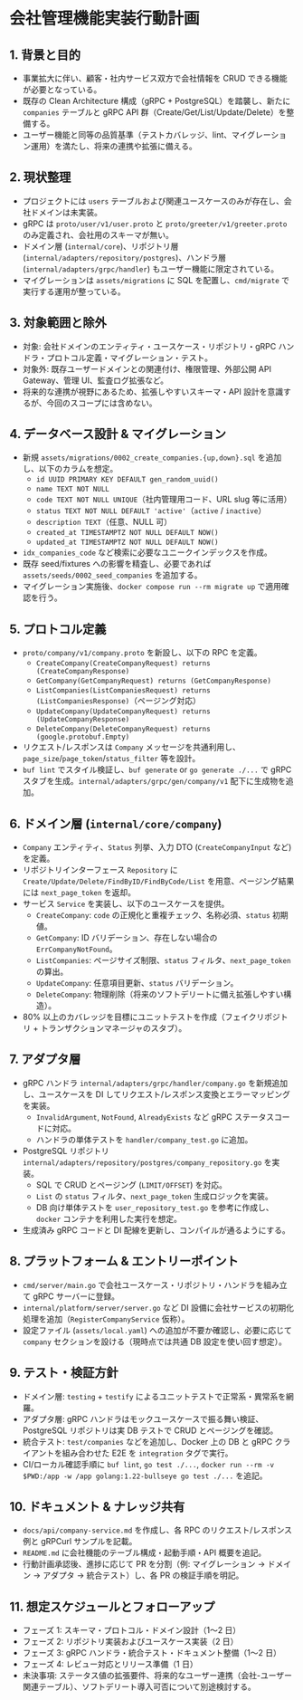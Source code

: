 # 会社管理機能実装行動計画

## 1. 背景と目的
- 事業拡大に伴い、顧客・社内サービス双方で会社情報を CRUD できる機能が必要となっている。
- 既存の Clean Architecture 構成（gRPC + PostgreSQL）を踏襲し、新たに `companies` テーブルと gRPC API 群（Create/Get/List/Update/Delete）を整備する。
- ユーザー機能と同等の品質基準（テストカバレッジ、lint、マイグレーション運用）を満たし、将来の連携や拡張に備える。

## 2. 現状整理
- プロジェクトには `users` テーブルおよび関連ユースケースのみが存在し、会社ドメインは未実装。
- gRPC は `proto/user/v1/user.proto` と `proto/greeter/v1/greeter.proto` のみ定義され、会社用のスキーマが無い。
- ドメイン層 (`internal/core`)、リポジトリ層 (`internal/adapters/repository/postgres`)、ハンドラ層 (`internal/adapters/grpc/handler`) もユーザー機能に限定されている。
- マイグレーションは `assets/migrations` に SQL を配置し、`cmd/migrate` で実行する運用が整っている。

## 3. 対象範囲と除外
- 対象: 会社ドメインのエンティティ・ユースケース・リポジトリ・gRPC ハンドラ・プロトコル定義・マイグレーション・テスト。
- 対象外: 既存ユーザードメインとの関連付け、権限管理、外部公開 API Gateway、管理 UI、監査ログ拡張など。
- 将来的な連携が視野にあるため、拡張しやすいスキーマ・API 設計を意識するが、今回のスコープには含めない。

## 4. データベース設計 & マイグレーション
- 新規 `assets/migrations/0002_create_companies.{up,down}.sql` を追加し、以下のカラムを想定。
  - `id UUID PRIMARY KEY DEFAULT gen_random_uuid()`
  - `name TEXT NOT NULL`
  - `code TEXT NOT NULL UNIQUE`（社内管理用コード、URL slug 等に活用）
  - `status TEXT NOT NULL DEFAULT 'active'`（`active` / `inactive`）
  - `description TEXT`（任意、NULL 可）
  - `created_at TIMESTAMPTZ NOT NULL DEFAULT NOW()`
  - `updated_at TIMESTAMPTZ NOT NULL DEFAULT NOW()`
- `idx_companies_code` など検索に必要なユニークインデックスを作成。
- 既存 seed/fixtures への影響を精査し、必要であれば `assets/seeds/0002_seed_companies` を追加する。
- マイグレーション実施後、`docker compose run --rm migrate up` で適用確認を行う。

## 5. プロトコル定義
- `proto/company/v1/company.proto` を新設し、以下の RPC を定義。
  - `CreateCompany(CreateCompanyRequest) returns (CreateCompanyResponse)`
  - `GetCompany(GetCompanyRequest) returns (GetCompanyResponse)`
  - `ListCompanies(ListCompaniesRequest) returns (ListCompaniesResponse)`（ページング対応）
  - `UpdateCompany(UpdateCompanyRequest) returns (UpdateCompanyResponse)`
  - `DeleteCompany(DeleteCompanyRequest) returns (google.protobuf.Empty)`
- リクエスト/レスポンスは `Company` メッセージを共通利用し、`page_size`/`page_token`/`status_filter` 等を設計。
- `buf lint` でスタイル検証し、`buf generate` or `go generate ./...` で gRPC スタブを生成。`internal/adapters/grpc/gen/company/v1` 配下に生成物を追加。

## 6. ドメイン層 (`internal/core/company`)
- `Company` エンティティ、`Status` 列挙、入力 DTO (`CreateCompanyInput` など) を定義。
- リポジトリインターフェース `Repository` に `Create/Update/Delete/FindByID/FindByCode/List` を用意、ページング結果には `next_page_token` を返却。
- サービス `Service` を実装し、以下のユースケースを提供。
  - `CreateCompany`: `code` の正規化と重複チェック、名称必須、`status` 初期値。
  - `GetCompany`: ID バリデーション、存在しない場合の `ErrCompanyNotFound`。
  - `ListCompanies`: ページサイズ制限、`status` フィルタ、`next_page_token` の算出。
  - `UpdateCompany`: 任意項目更新、`status` バリデーション。
  - `DeleteCompany`: 物理削除（将来のソフトデリートに備え拡張しやすい構造）。
- 80% 以上のカバレッジを目標にユニットテストを作成（フェイクリポジトリ + トランザクションマネージャのスタブ）。

## 7. アダプタ層
- gRPC ハンドラ `internal/adapters/grpc/handler/company.go` を新規追加し、ユースケースを DI してリクエスト/レスポンス変換とエラーマッピングを実装。
  - `InvalidArgument`, `NotFound`, `AlreadyExists` など gRPC ステータスコードに対応。
  - ハンドラの単体テストを `handler/company_test.go` に追加。
- PostgreSQL リポジトリ `internal/adapters/repository/postgres/company_repository.go` を実装。
  - SQL で CRUD とページング (`LIMIT/OFFSET`) を対応。
  - `List` の `status` フィルタ、`next_page_token` 生成ロジックを実装。
  - DB 向け単体テストを `user_repository_test.go` を参考に作成し、`docker` コンテナを利用した実行を想定。
- 生成済み gRPC コードと DI 配線を更新し、コンパイルが通るようにする。

## 8. プラットフォーム & エントリーポイント
- `cmd/server/main.go` で会社ユースケース・リポジトリ・ハンドラを組み立て gRPC サーバーに登録。
- `internal/platform/server/server.go` など DI 設備に会社サービスの初期化処理を追加（`RegisterCompanyService` 仮称）。
- 設定ファイル (`assets/local.yaml`) への追加が不要か確認し、必要に応じて `company` セクションを設ける（現時点では共通 DB 設定を使い回す想定）。

## 9. テスト・検証方針
- ドメイン層: `testing` + `testify` によるユニットテストで正常系・異常系を網羅。
- アダプタ層: gRPC ハンドラはモックユースケースで振る舞い検証、PostgreSQL リポジトリは実 DB テストで CRUD とページングを確認。
- 統合テスト: `test/companies` などを追加し、Docker 上の DB と gRPC クライアントを組み合わせた E2E を `integration` タグで実行。
- CI/ローカル確認手順に `buf lint`, `go test ./...`, `docker run --rm -v $PWD:/app -w /app golang:1.22-bullseye go test ./...` を追記。

## 10. ドキュメント & ナレッジ共有
- `docs/api/company-service.md` を作成し、各 RPC のリクエスト/レスポンス例と gRPCurl サンプルを記載。
- `README.md` に会社機能のテーブル構成・起動手順・API 概要を追記。
- 行動計画承認後、進捗に応じて PR を分割（例: マイグレーション → ドメイン → アダプタ → 統合テスト）し、各 PR の検証手順を明記。

## 11. 想定スケジュールとフォローアップ
- フェーズ 1: スキーマ・プロトコル・ドメイン設計（1～2 日）
- フェーズ 2: リポジトリ実装およびユースケース実装（2 日）
- フェーズ 3: gRPC ハンドラ・統合テスト・ドキュメント整備（1～2 日）
- フェーズ 4: レビュー対応とリリース準備（1 日）
- 未決事項: ステータス値の拡張要件、将来的なユーザー連携（会社-ユーザー関連テーブル）、ソフトデリート導入可否について別途検討する。
